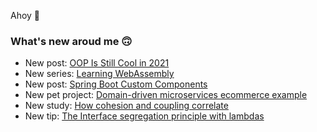 Ahoy 👋

### What's new aroud me 🙃

- New post: [OOP Is Still Cool in 2021](https://blog.ttulka.com/oop-is-still-cool)
- New series: [Learning WebAssembly](https://blog.ttulka.com/learning-webassembly-series)
- New post: [Spring Boot Custom Components](https://blog.ttulka.com/spring-boot-custom-components)
- New pet project: [Domain-driven microservices ecommerce example](https://github.com/ttulka/ddd-example-ecommerce-microservices)
- New study: [How cohesion and coupling correlate](https://blog.ttulka.com/how-cohesion-and-coupling-correlate)
- New tip: [The Interface segregation principle with lambdas](https://blog.ttulka.com/the-interface-segregation-principle-with-lambdas)
